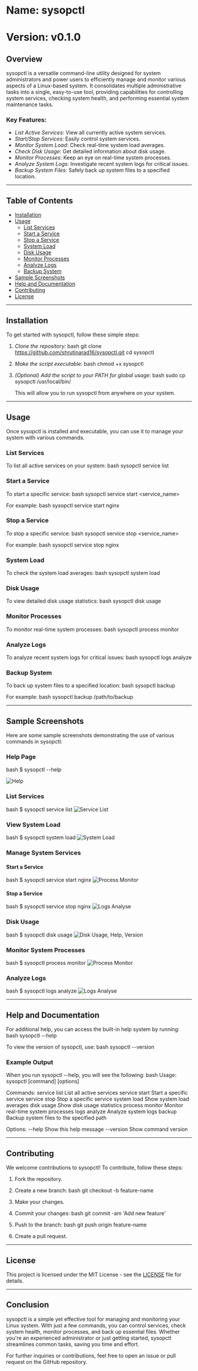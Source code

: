 #  Name: sysopctl
#  Version: v0.1.0

## Overview

sysopctl is a versatile command-line utility designed for system administrators and power users to efficiently manage and monitor various aspects of a Linux-based system. It consolidates multiple administrative tasks into a single, easy-to-use tool, providing capabilities for controlling system services, checking system health, and performing essential system maintenance tasks.

### Key Features:
- *List Active Services*: View all currently active system services.
- *Start/Stop Services*: Easily control system services.
- *Monitor System Load*: Check real-time system load averages.
- *Check Disk Usage*: Get detailed information about disk usage.
- *Monitor Processes*: Keep an eye on real-time system processes.
- *Analyze System Logs*: Investigate recent system logs for critical issues.
- *Backup System Files*: Safely back up system files to a specified location.

---

## Table of Contents
- [Installation](#installation)
- [Usage](#usage)
    - [List Services](#list-services)
    - [Start a Service](#start-a-service)
    - [Stop a Service](#stop-a-service)
    - [System Load](#system-load)
    - [Disk Usage](#disk-usage)
    - [Monitor Processes](#monitor-processes)
    - [Analyze Logs](#analyze-logs)
    - [Backup System](#backup-system)
- [Sample Screenshots](#sample-screenshots)
- [Help and Documentation](#help-and-documentation)
- [Contributing](#contributing)
- [License](#license)

---

## Installation

To get started with sysopctl, follow these simple steps:

1. *Clone the repository:*
   bash
   git clone https://github.com/shrutinarad16/sysopctl.git
   cd sysopctl
   

2. *Make the script executable:*
   bash
   chmod +x sysopctl
   

3. *(Optional) Add the script to your PATH for global usage:*
   bash
   sudo cp sysopctl /usr/local/bin/
   
   This will allow you to run sysopctl from anywhere on your system.

---

## Usage

Once sysopctl is installed and executable, you can use it to manage your system with various commands.

### List Services
To list all active services on your system:
bash
sysopctl service list


### Start a Service
To start a specific service:
bash
sysopctl service start <service_name>

For example:
bash
sysopctl service start nginx


### Stop a Service
To stop a specific service:
bash
sysopctl service stop <service_name>

For example:
bash
sysopctl service stop nginx


### System Load
To check the system load averages:
bash
sysopctl system load


### Disk Usage
To view detailed disk usage statistics:
bash
sysopctl disk usage


### Monitor Processes
To monitor real-time system processes:
bash
sysopctl process monitor


### Analyze Logs
To analyze recent system logs for critical issues:
bash
sysopctl logs analyze


### Backup System
To back up system files to a specified location:
bash
sysopctl backup <path>

For example:
bash
sysopctl backup /path/to/backup


---

## Sample Screenshots

Here are some sample screenshots demonstrating the use of various commands in sysopctl:

### Help Page
bash
$ sysopctl --help

![Help](https://github.com/user-attachments/assets/cc4db2b5-00bc-4c04-b37d-3de2ec62b989)


### List Services
bash
$ sysopctl service list
![Service List](https://github.com/user-attachments/assets/fafc5b5c-2213-45b4-93c4-b1d03fe82f74)


### View System Load
bash
$ sysopctl system load
![System Load](https://github.com/user-attachments/assets/8bb79c14-a601-49cd-821f-e2c00e676628)


### Manage System Services
#### Start a Service
bash
$ sysopctl service start nginx
![Process Monitor](https://github.com/user-attachments/assets/460d7146-8f67-48bd-9312-70fd474a0561)


#### Stop a Service
bash
$ sysopctl service stop nginx
![Logs Analyse](https://github.com/user-attachments/assets/ea8c2263-fad0-4a61-8174-e3d66ac8dfa1)


### Disk Usage
bash
$ sysopctl disk usage
![Disk Usage, Help,  Version](https://github.com/user-attachments/assets/80ea574a-cf6f-450b-aa5b-a34210d4f4c4)


### Monitor System Processes
bash
$ sysopctl process monitor
![Process Monitor](https://github.com/user-attachments/assets/3c91683e-381a-4fc9-8ec8-f37457457bcc)


### Analyze Logs
bash
$ sysopctl logs analyze
![Logs Analyse](https://github.com/user-attachments/assets/77383699-dc75-42cd-9461-59e19f7b333d)


---

## Help and Documentation

For additional help, you can access the built-in help system by running:
bash
sysopctl --help


To view the version of sysopctl, use:
bash
sysopctl --version


### Example Output
When you run sysopctl --help, you will see the following:
bash
Usage: sysopctl [command] [options]

Commands:
  service list                List all active services
  service start <name>        Start a specific service
  service stop <name>         Stop a specific service
  system load                 Show system load averages
  disk usage                  Show disk usage statistics
  process monitor             Monitor real-time system processes
  logs analyze                Analyze system logs
  backup <path>               Backup system files to the specified path

Options:
  --help                      Show this help message
  --version                   Show command version


---

## Contributing

We welcome contributions to sysopctl! To contribute, follow these steps:

1. Fork the repository.
2. Create a new branch:
   bash
   git checkout -b feature-name
   
3. Make your changes.
4. Commit your changes:
   bash
   git commit -am 'Add new feature'
   
5. Push to the branch:
   bash
   git push origin feature-name
   
6. Create a pull request.

---

## License

This project is licensed under the MIT License - see the [LICENSE](LICENSE) file for details.

---

## Conclusion

sysopctl is a simple yet effective tool for managing and monitoring your Linux system. With just a few commands, you can control services, check system health, monitor processes, and back up essential files. Whether you're an experienced administrator or just getting started, sysopctl streamlines common tasks, saving you time and effort.

For further inquiries or contributions, feel free to open an issue or pull request on the GitHub repository.

